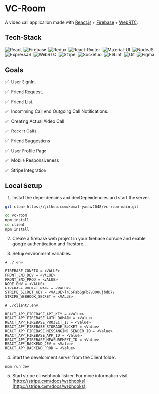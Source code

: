 # VC-Room

A video call application made with [React.js](https://reactjs.org/) + [Firebase](https://firebase.google.com/) + [WebRTC](https://webrtc.org/).



## Tech-Stack

![React](https://img.shields.io/badge/React-05122A?style=for-the-badge&logo=react)&nbsp;
![Firebase](https://img.shields.io/badge/-Firebase-05122A?style=for-the-badge&logo=firebase)&nbsp;
![Redux](https://img.shields.io/badge/Redux-05122A?style=for-the-badge&logo=redux)&nbsp;
![React-Router](https://img.shields.io/badge/React_Router-05122A?style=for-the-badge&logo=react-router)&nbsp;
![Material-UI](https://img.shields.io/badge/Material--UI-05122A?style=for-the-badge&logo=material-ui)&nbsp;
![NodeJS](https://img.shields.io/badge/Node--JS-05122A?style=for-the-badge&logo=nodedotjs)&nbsp;
![ExpressJS](https://img.shields.io/badge/Express--JS-05122A?style=for-the-badge&logo=express)&nbsp;
![WebRTC](https://img.shields.io/badge/WebRTC-05122A?style=for-the-badge&logo=webrtc)&nbsp;
![Stripe](https://img.shields.io/badge/Stripe-05122A?style=for-the-badge&logo=stripe)&nbsp;
![Socket.io](https://img.shields.io/badge/Socket.io-05122A?style=for-the-badge&logo=socket.io)&nbsp;
![ESLint](https://img.shields.io/badge/ESLint-05122A?style=for-the-badge&logo=eslint)&nbsp;
![Git](https://img.shields.io/badge/Git-05122A?style=for-the-badge&logo=git)&nbsp;
![Figma](https://img.shields.io/badge/Figma-05122A?style=for-the-badge&logo=figma)&nbsp;

## Goals

:white_check_mark: &nbsp;User SignIn.

:white_check_mark: &nbsp;Friend Request.

:white_check_mark: &nbsp;Friend List.

:white_check_mark: &nbsp;Incomming Call And Outgoing Call Notifications.

:white_check_mark: &nbsp;Creating Actual Video Call

:white_check_mark: &nbsp;Recent Calls

:white_check_mark: &nbsp;Friend Suggestions

:white_check_mark: &nbsp;User Profile Page

:white_check_mark: &nbsp;Mobile Responsiveness

:white_check_mark: &nbsp;Stripe Integration

## Local Setup

1. Install the dependencies and devDependencies and start the server.

```sh
git clone https://github.com/komal-yadav2048/vc-room-main.git

cd vc-room
npm install
cd client
npm install
```

2. Create a firebase web project in your firebase console and enable google authentication and firestore.

3. Setup environment variables.

```env
# ./.env

FIREBASE_CONFIG = <VALUE>
FRONT_END_DEV = <VALUE>
FRONT_END_PROD = <VALUE>
NODE_ENV = <VALUE>
FIREBASE_BUCKET_NAME = <VALUE>
STRIPE_SECRET_KEY = <VALUE>lKC6FsbSgFb7v000ujbdD7v
STRIPE_WEBHOOK_SECRET = <VALUE>
```

```env
# ./client/.env

REACT_APP_FIREBASE_API_KEY = <Value>
REACT_APP_FIREBASE_AUTH_DOMAIN = <Value>
REACT_APP_FIREBASE_PROJECT_ID = <Value>
REACT_APP_FIREBASE_STORAGE_BUCKET = <Value>
REACT_APP_FIREBASE_MESSANGING_SENDER_ID = <Value>
REACT_APP_FIREBASE_APP_ID = <Value>
REACT_APP_FIREBASE_MEASUREMENT_ID = <Value>
REACT_APP_BACKEND_DEV = <Value>
REACT_APP_BACKEND_PROD = <Value>
```

4. Start the development server from the Client folder.

```sh
npm run dev
```

5. Start stripe cli webhook listner. For more information visit [https://stripe.com/docs/webhooks](https://stripe.com/docs/webhooks).
